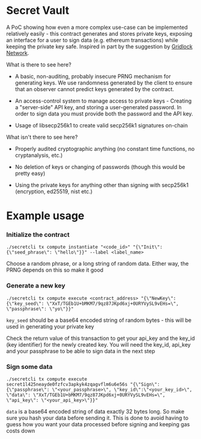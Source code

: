 # Secret Vault

A PoC showing how even a more complex use-case can be implemented relatively easily - this contract generates and stores private keys, exposing an interface for a user to sign data (e.g. ethereum transactions) while keeping the private key safe. Inspired in part by the suggestion by [Gridlock Network](https://github.com/GridlockNetwork/Whitepaper).

What is there to see here?

* A basic, non-auditing, probably insecure PRNG mechanism for generating keys. We use randomness generated by the client to ensure that an observer cannot predict keys generated by the contract.

* An access-control system to manage access to private keys - Creating a "server-side" API key, and storing a user-generated password. In order to sign data you must provide both the password and the API key. 

* Usage of libsecp256k1 to create valid secp256k1 signatures on-chain

What isn't there to see here?

* Properly audited cryptographic anything (no constant time functions, no cryptanalysis, etc.)

* No deletion of keys or changing of passwords (though this would be pretty easy)

* Using the private keys for anything other than signing with secp256k1 (encryption, ed25519, nist etc.)

# Example usage

### Initialize the contract

```./secretcli tx compute instantiate "<code_id>" "{\"Init\": {\"seed_phrase\": \"hello\"}}" --label <label_name>```

Choose a random phrase, or a long string of random data. Either way, the PRNG depends on this so make it good


### Generate a new key
```./secretcli tx compute execute <contract_address> "{\"NewKey\": {\"key_seed\": \"XxT/TGEb1U+bMKM7/9qz87JKpd6xj+0URYVySL9vEHs=\", \"passphrase\": \"yo\"}}"```

`key_seed` should be a base64 encoded string of random bytes - this will be used in generating your private key

Check the return value of this transaction to get your api_key and the key_id (key identifier) for the newly created key. You will need the key_id, api_key and your passphrase to be able to sign data in the next step

### Sign some data
```./secretcli tx compute execute secret1l425neayde0fzfcv3apkyk4zqagvflm6u6e56s "{\"Sign\": {\"passphrase\": \"<your_passphrase>\", \"key_id\":\"<your_key_id>\", \"data\": \"XxT/TGEb1U+bMKM7/9qz87JKpd6xj+0URYVySL9vEHs=\", \"api_key\": \"<your_api_key>\"}}"```

`data` is a base64 encoded string of data exactly 32 bytes long. So make sure you hash your data before sending it. This is done to avoid having to guess how you want your data processed before signing and keeping gas costs down
